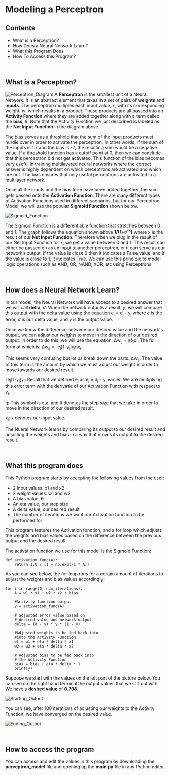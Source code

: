 # Modeling a Perceptron

## Contents
- What is a Perceptron?
- How Does a Neural Network Learn?
- What this Program Does
- How To Access this Program?

<br>

## What is a Perceptron?
![Perceptron_Diagram](/public/diagrams/Perceptron_Diagram.png)
A **Perceptron** is the smallest unit of a Neural Network. It is an abstract element that takes in a set of pairs of **weights** and **inputs**. The perceptron multiples each input value, *x*,  with its corresponding weight, *w*, which results in a product. These products are all passed into an **Activity Function** where they are added together along with a term called the **bias**, *θ*. Note that the Activity Function we just described is labeled as the **Net Input Function** in the diagram above. 

The bias serves as a threshold that the sum of the input products must hurdle over in order to activate the perceptron. In other words, if the sum of the inputs is 1.7 and the bias is -2, the resulting sum would be a negative value. If a threshold function has a cutoff point at 0, then we can conclude that this perceptron did not get activated. This function of the bias becomes very useful in training multilayered neural networks where the correct answer is highly dependent on which perceptrons are activated and which are not. The bias ensures that only useful perceptrons are activated in a multilayer network.

Once all the inputs and the bias term have been added together, the sum gets passed onto the **Activation Function**. There are many different types of Activation Functions used in different scenarios, but for our Perceptron Model, we will use the popular **Sigmoid Function** shown below. 

![Sigmoid_Function](/public/diagrams/SigmoidFunc.png)

The Sigmoid Function is a differentiable function that stretches between 0 and 1. The graph follows the equation shown above **1/(1+e<sup>-x</sup>)** where x is the result of our **Net Input Function**. Therefore when we plug in the result of our Net Input Function for x, we get a value between 0 and 1. This result can either be passed on as an input to another perceptron, or it can serve as our network’s output. If the value is close 0 then it indicates a False value, and if the value is close to 1, it indicates True. We can use this principle to model logic operations such as AND, OR, NAND, XOR, etc using Perceptrons. 

<br>

## How does a Neural Network Learn?
In our model, the Neural Network will have access to a desired answer that we will call **delta**, *d*. When the network outputs a result, *y*, we will compare this output with the delta value using the equation e<sub>j</sub> = d<sub>j</sub> - y<sub>j</sub> where *e* is the error, *d* is our delta value, and *y* is the output value. 

Once we know the difference between our desired value and the network's output, we can adjust our weights to move in the direction of our desired output. In order to do this, we will use the equation: Δw<sub>ij</sub> = ηδ<sub>j</sub>x<sub>i</sub>. The full form of which is: Δw<sub>ij</sub> = -e<sub>j</sub>[1-y<sub>j</sub>]y<sub>j</sub>ηx<sub>i</sub>. 

This seems very confusing but let us break down the parts.
Δw<sub>ij</sub>: The value of this term is the amount by which we must adjust our weight in order to move towards our desired result.  

-e<sub>j</sub>[1-y<sub>j</sub>]y<sub>j</sub>:   Recall that we defined e<sub>j</sub> as e<sub>j</sub> = d<sub>j</sub> - y<sub>j</sub> earlier. We are multiplying this error term with the derivatie of our Activation Function with respect to y<sub>j</sub>.

η: This symbol is eta, and it denotes the step size that we take in order to move in the direction of our desired result. 

x<sub>i</sub>: x denotes our input value. 

The Nueral Network learns by comparing its output to our desired result and adjusting the weights and bias in a way that moves its output to the desired result. 

<br>

## What this program does
This Python program starts by accepting the following values from the user:
- 2 input values: x1 and x2
- 2 weight values: w1 and w2
- A bias value, θ
- An eta value, our step size
- A delta value, our desired result
- The number of iterations we want our Activation function to be performed for

This program features the Activation function, and a for loop which adjusts the weights and bias values based on the difference between the previous output and the desired result. 

The activation function we use for this model is the Sigmoid Function:
  
```
def activation_func(A):
    return 1.0 / (1 + np.exp(-1 * A))
```

As you can see below, the for loop runs for a certain amount of iterations to adjust the weights and bias values accordingly:

```
for i in range(0, num_iterations):
    A = w1 * x1 + w2 * x2 + bias

    #Activity function output
    y = activation_func(A)

    # adjusted error value based on 
    # desired value and network output
    delta = (d - y) * y * (1 - y)

    #Adjusted weights to be fed back into
    #into the Activity Function
    w1 = w1 + eta * delta * x1
    w2 = w2 + eta * delta * x2

    # Adjusted bias to be fed back into
    # the Activity Function
    bias = bias + eta * delta * 1
    print(y)
```

Suppose we start with the values on the left part of the picture below. You can see on the right hand terminal the output values that we strt out with. We have a **desired value** of **0.798**.

![Starting_Output](/public/diagrams/StartingOutput.png)

You can see, after 100 iterations of adjusting our weights to the Activity Function, we have converged on the desired value.

![Ending_Output](/public/diagrams/EndingOutput.png)

<br>

## How to access the program
You can access and edit the values in this program by downloading the **perceptron_model** file and opening up the **main.py** file in any Python editor. 


